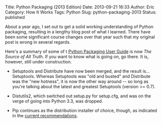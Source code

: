 Title: Python Packaging (2013 Edition)
Date: 2013-09-21 16:33
Author: Eric
Category: How It Works
Tags: Python
Slug: python-packaging-2013
Status: published

About a year ago, I set out to get a solid working understanding of
Python packaging, resulting in a lengthy blog post of what I learned.
There have been some significant course changes over that year such that
my original post is wrong in several regards.

Here's a summary of some of t [Python Packaging User
Guide](https://python-packaging-user-guide.readthedocs.org/en/latest/index.html)
is now *The Source of All Truth*. If you want to know what is going on, go
there. It is, however, still under construction.

* Setuptools and Distribute have now been merged, and the result is...
  Setuptools. Whereas Setuptools was "old and busted" and Distribute was the
  "new hotness", it is now the other way around -- so long as you're talking
  about the latest and greatest Setuptools (version &gt;= 0.7).

* Distutils2,
  which switched out setup.py for setup.cfg, and was on the verge of going into
  Python 3.3, was dropped.

* Pip continues as the distribution installer of choice, though, as indicated
in the [current
recommendations](https://python-packaging-user-guide.readthedocs.org/en/latest/current.html).
